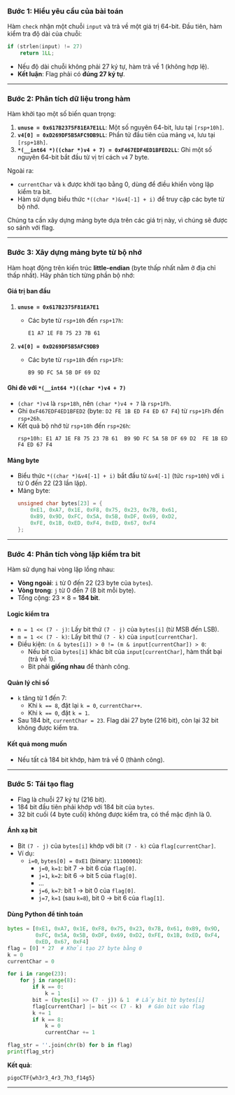 
### **Bước 1: Hiểu yêu cầu của bài toán**
Hàm `check` nhận một chuỗi `input` và trả về một giá trị 64-bit. Đầu tiên, hàm kiểm tra độ dài của chuỗi:
```c
if (strlen(input) != 27)
    return 1LL;
```
- Nếu độ dài chuỗi không phải 27 ký tự, hàm trả về 1 (không hợp lệ). 
- **Kết luận**: Flag phải có **đúng 27 ký tự**.

---

### **Bước 2: Phân tích dữ liệu trong hàm**
Hàm khởi tạo một số biến quan trọng:
1. **`unuse = 0x617B2375F81EA7E1LL`**: Một số nguyên 64-bit, lưu tại `[rsp+10h]`.
2. **`v4[0] = 0xD269DF5B5AFC9DB9LL`**: Phần tử đầu tiên của mảng `v4`, lưu tại `[rsp+18h]`.
3. **`*(__int64 *)((char *)v4 + 7) = 0xF467EDF4ED1BFED2LL`**: Ghi một số nguyên 64-bit bắt đầu từ vị trí cách `v4` 7 byte.

Ngoài ra:
- `currentChar` và `k` được khởi tạo bằng 0, dùng để điều khiển vòng lặp kiểm tra bit.
- Hàm sử dụng biểu thức `*((char *)&v4[-1] + i)` để truy cập các byte từ bộ nhớ.

Chúng ta cần xây dựng mảng byte dựa trên các giá trị này, vì chúng sẽ được so sánh với flag.

---

### **Bước 3: Xây dựng mảng byte từ bộ nhớ**
Hàm hoạt động trên kiến trúc **little-endian** (byte thấp nhất nằm ở địa chỉ thấp nhất). Hãy phân tích từng phần bộ nhớ:

#### **Giá trị ban đầu**
1. **`unuse = 0x617B2375F81EA7E1`**  
   - Các byte từ `rsp+10h` đến `rsp+17h`:  
     ```
     E1 A7 1E F8 75 23 7B 61
     ```

2. **`v4[0] = 0xD269DF5B5AFC9DB9`**  
   - Các byte từ `rsp+18h` đến `rsp+1Fh`:  
     ```
     B9 9D FC 5A 5B DF 69 D2
     ```

#### **Ghi đè với `*(__int64 *)((char *)v4 + 7)`**
- `(char *)v4` là `rsp+18h`, nên `(char *)v4 + 7` là `rsp+1Fh`.
- Ghi `0xF467EDF4ED1BFED2` (byte: `D2 FE 1B ED F4 ED 67 F4`) từ `rsp+1Fh` đến `rsp+26h`.
- Kết quả bộ nhớ từ `rsp+10h` đến `rsp+26h`:
  ```
  rsp+10h: E1 A7 1E F8 75 23 7B 61  B9 9D FC 5A 5B DF 69 D2  FE 1B ED F4 ED 67 F4
  ```

#### **Mảng byte**
- Biểu thức `*((char *)&v4[-1] + i)` bắt đầu từ `&v4[-1]` (tức `rsp+10h`) với `i` từ 0 đến 22 (23 lần lặp).
- Mảng byte:
  ```c
  unsigned char bytes[23] = {
      0xE1, 0xA7, 0x1E, 0xF8, 0x75, 0x23, 0x7B, 0x61,
      0xB9, 0x9D, 0xFC, 0x5A, 0x5B, 0xDF, 0x69, 0xD2,
      0xFE, 0x1B, 0xED, 0xF4, 0xED, 0x67, 0xF4
  };
  ```

---

### **Bước 4: Phân tích vòng lặp kiểm tra bit**
Hàm sử dụng hai vòng lặp lồng nhau:
- **Vòng ngoài**: `i` từ 0 đến 22 (23 byte của `bytes`).
- **Vòng trong**: `j` từ 0 đến 7 (8 bit mỗi byte).
- Tổng cộng: 23 × 8 = **184 bit**.

#### **Logic kiểm tra**
- `n = 1 << (7 - j)`: Lấy bit thứ `(7 - j)` của `bytes[i]` (từ MSB đến LSB).
- `m = 1 << (7 - k)`: Lấy bit thứ `(7 - k)` của `input[currentChar]`.
- Điều kiện: `(n & bytes[i]) > 0 != (m & input[currentChar]) > 0`:
  - Nếu bit của `bytes[i]` khác bit của `input[currentChar]`, hàm thất bại (trả về 1).
  - Bit phải **giống nhau** để thành công.

#### **Quản lý chỉ số**
- `k` tăng từ 1 đến 7:
  - Khi `k == 8`, đặt lại `k = 0`, `currentChar++`.
  - Khi `k == 0`, đặt `k = 1`.
- Sau 184 bit, `currentChar = 23`. Flag dài 27 byte (216 bit), còn lại 32 bit không được kiểm tra.

#### **Kết quả mong muốn**
- Nếu tất cả 184 bit khớp, hàm trả về 0 (thành công).

---

### **Bước 5: Tái tạo flag**
- Flag là chuỗi 27 ký tự (216 bit).
- 184 bit đầu tiên phải khớp với 184 bit của `bytes`.
- 32 bit cuối (4 byte cuối) không được kiểm tra, có thể mặc định là 0.

#### **Ánh xạ bit**
- Bit `(7 - j)` của `bytes[i]` khớp với bit `(7 - k)` của `flag[currentChar]`.
- Ví dụ:
  - `i=0`, `bytes[0] = 0xE1` (binary: `11100001`):
    - `j=0`, `k=1`: bit 7 → bit 6 của `flag[0]`.
    - `j=1`, `k=2`: bit 6 → bit 5 của `flag[0]`.
    - ...
    - `j=6`, `k=7`: bit 1 → bit 0 của `flag[0]`.
    - `j=7`, `k=1` (sau `k=8`), bit 0 → bit 6 của `flag[1]`.

#### **Dùng Python để tính toán**
```python
bytes = [0xE1, 0xA7, 0x1E, 0xF8, 0x75, 0x23, 0x7B, 0x61, 0xB9, 0x9D,
         0xFC, 0x5A, 0x5B, 0xDF, 0x69, 0xD2, 0xFE, 0x1B, 0xED, 0xF4,
         0xED, 0x67, 0xF4]
flag = [0] * 27  # Khởi tạo 27 byte bằng 0
k = 0
currentChar = 0

for i in range(23):
    for j in range(8):
        if k == 0:
            k = 1
        bit = (bytes[i] >> (7 - j)) & 1  # Lấy bit từ bytes[i]
        flag[currentChar] |= bit << (7 - k)  # Gán bit vào flag
        k += 1
        if k == 8:
            k = 0
            currentChar += 1

flag_str = ''.join(chr(b) for b in flag)
print(flag_str)
```

**Kết quả**:  
```
pigoCTF{wh3r3_4r3_7h3_f14g5}
```

---


